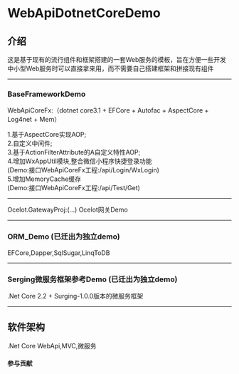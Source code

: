 # WebApiDotnetCoreDemo

## 介绍
这是基于现有的流行组件和框架搭建的一套Web服务的模板，旨在方便一些开发中小型Web服务时可以直接拿来用，而不需要自己搭建框架和拼接现有组件

------------------------------------------

### BaseFrameworkDemo
WebApiCoreFx:（dotnet core3.1 + EFCore + Autofac + AspectCore + Log4net + Mem）

1.基于AspectCore实现AOP;<br>
2.自定义中间件;<br>
3.基于ActionFilterAttribute的A自定义特性AOP;<br>
4.增加WxAppUtil模块,整合微信小程序快捷登录功能<br>
(Demo:接口WebApiCoreFx工程:/api/Login/WxLogin)<br>
5.增加MemoryCache缓存<br>
(Demo:接口WebApiCoreFx工程:/api/Test/Get)<br>

------------------------------------------

Ocelot.GatewayProj:(...)
Ocelot网关Demo

------------------------------------------

### ORM_Demo (已迁出为独立demo)
EFCore,Dapper,SqlSugar,LinqToDB

------------------------------------------

### Serging微服务框架参考Demo (已迁出为独立demo)
.Net Core 2.2 + Surging-1.0.0版本的微服务框架

------------------------------------------

## 软件架构
.Net Core WebApi,MVC,微服务

#### 参与贡献
